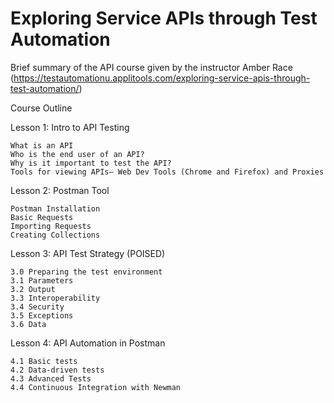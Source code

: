 # Exploring Service APIs through Test Automation

Brief summary of the API course given by the instructor  Amber Race (https://testautomationu.applitools.com/exploring-service-apis-through-test-automation/)

Course Outline

Lesson 1: Intro to API Testing

    What is an API
    Who is the end user of an API?
    Why is it important to test the API?
    Tools for viewing APIs— Web Dev Tools (Chrome and Firefox) and Proxies

Lesson 2: Postman Tool

    Postman Installation
    Basic Requests
    Importing Requests
    Creating Collections

Lesson 3: API Test Strategy (POISED)

    3.0 Preparing the test environment
    3.1 Parameters
    3.2 Output
    3.3 Interoperability
    3.4 Security
    3.5 Exceptions
    3.6 Data

Lesson 4: API Automation in Postman

    4.1 Basic tests
    4.2 Data-driven tests
    4.3 Advanced Tests
    4.4 Continuous Integration with Newman
